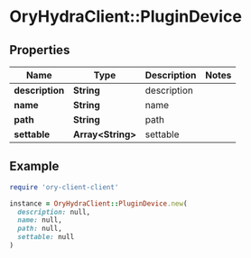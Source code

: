 # OryHydraClient::PluginDevice

## Properties

| Name | Type | Description | Notes |
| ---- | ---- | ----------- | ----- |
| **description** | **String** | description |  |
| **name** | **String** | name |  |
| **path** | **String** | path |  |
| **settable** | **Array&lt;String&gt;** | settable |  |

## Example

```ruby
require 'ory-client-client'

instance = OryHydraClient::PluginDevice.new(
  description: null,
  name: null,
  path: null,
  settable: null
)
```

